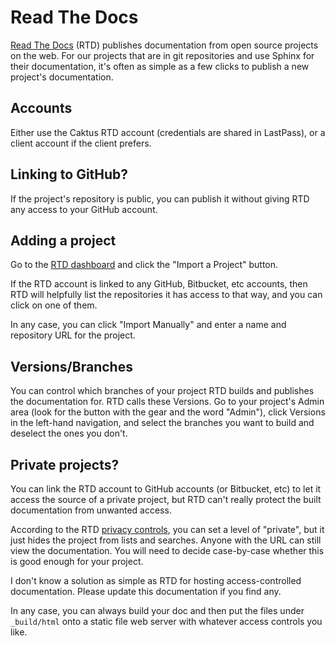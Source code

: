 Read The Docs
=============

[Read The Docs](https://rtfd.org) (RTD) publishes documentation from
open source projects on the web. For our projects that are in git
repositories and use Sphinx for their documentation, it\'s often as
simple as a few clicks to publish a new project\'s documentation.

Accounts
--------

Either use the Caktus RTD account (credentials are shared in LastPass),
or a client account if the client prefers.

Linking to GitHub?
------------------

If the project\'s repository is public, you can publish it without
giving RTD any access to your GitHub account.

Adding a project
----------------

Go to the [RTD dashboard](https://readthedocs.org/dashboard/) and click
the \"Import a Project\" button.

If the RTD account is linked to any GitHub, Bitbucket, etc accounts,
then RTD will helpfully list the repositories it has access to that way,
and you can click on one of them.

In any case, you can click \"Import Manually\" and enter a name and
repository URL for the project.

Versions/Branches
-----------------

You can control which branches of your project RTD builds and publishes
the documentation for. RTD calls these Versions. Go to your project\'s
Admin area (look for the button with the gear and the word \"Admin\"),
click Versions in the left-hand navigation, and select the branches you
want to build and deselect the ones you don\'t.

Private projects?
-----------------

You can link the RTD account to GitHub accounts (or Bitbucket, etc) to
let it access the source of a private project, but RTD can\'t really
protect the built documentation from unwanted access.

According to the RTD [privacy
controls](http://docs.readthedocs.org/en/latest/privacy.html), you can
set a level of \"private\", but it just hides the project from lists and
searches. Anyone with the URL can still view the documentation. You will
need to decide case-by-case whether this is good enough for your
project.

I don\'t know a solution as simple as RTD for hosting access-controlled
documentation. Please update this documentation if you find any.

In any case, you can always build your doc and then put the files under
`_build/html` onto a static file web server with whatever access
controls you like.
